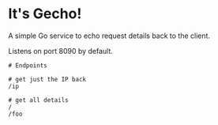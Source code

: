 # It's Gecho!

A simple Go service to echo request details back to the client.

Listens on port 8090 by default.

```
# Endpoints

# get just the IP back
/ip 

# get all details
/
/foo
```
